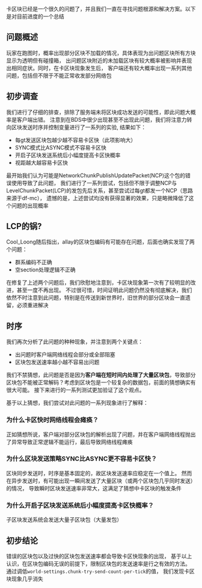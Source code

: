 卡区块已经是一个很久的问题了，并且我们一直在寻找问题根源和解决方案。以下是对目前进度的一个总结

## 问题概述

玩家在跑图时，概率出现部分区块不加载的情况，具体表现为出问题区块所有方块显示为透明但有碰撞箱，
出问题区块附近的未加载区块有较大概率被影响并表现出相同症状。同时，在卡区块现象发生后，
客户端还有较大概率出现一系列其他问题，包括但不限于不能正常收发部分网络包


## 初步调查

我们进行了仔细的排查，排除了服务端未将区块成功发送的可能性，即此问题大概率是客户端出错。
注意到在BDS中很少出现甚至不出现此问题，我们将注意力转向区块发送时序并控制变量进行了一系列的实验, 结果如下：

- 每gt发送区块包越少越不容易卡区快（此项影响大）
- SYNC模式比ASYNC模式不容易卡区快
- 开启子区块发送系统后小幅度提高卡区快概率
- 视距越大越容易卡区快

最开始我们认为可能是NetworkChunkPublishUpdatePacket(NCP)这个包的错误使用导致了此问题，
我们进行了一系列尝试，包括但不限于调整NCP与LevelChunkPacket(LCP)的发包先后关系，甚至尝试过每gt都发一个NCP（思路来源于df-mc），
遗憾的是，上述尝试均没有获得显著的效果，只是略微降低了这个问题的出现概率

## LCP的锅?

Cool_Loong随后指出，allay的区块包编码有可能存在问题，后面也确实发现了两个问题：

- 群系编码不正确
- 空section处理逻辑不正确

在修复了上述两个问题后，我们欣慰地注意到，卡区块现象第一次有了较明显的改进，甚至一度不再出现。
不过很可惜，时间证明此问题仍然没有彻底解决，我们依然不时注意到此问题，特别是在传送到新世界时，旧世界的部分区块会一直遗留，必须重进解决

## 时序

我们再次分析了此问题的种种现象，并注意到两个关键点：

- 出问题时客户端网络线程会部分或全部阻塞
- 区块包发送速率越小越不容易出问题

我们不禁猜想，此问题是否是因为**客户端在短时间内处理了大量区块包**，导致部分区块包不能被正常解码？考虑到区块包是一个较复杂的数据包，前面的猜想确实有很大可能。
接下来进行的一系列测试更加验证了这个观点。

基于以上猜想，我们尝试对此问题的一系列现象进行了解释：

### 为什么卡区快时网络线程会瘫痪？

正如猜想所说，客户端对部分区块包的解析出现了问题，并在客户端网络线程抛出了异常导致正常逻辑不能运行，最后导致网络线程瘫痪

### 为什么区块发送策略SYNC比ASYNC更不容易卡区快？

区块同步发送时，时序是基本固定的，故区块发送速率应稳定在一个值上。
然而在异步发送时，有可能出现一瞬间发送了大量区块（或两个区块包几乎同时发送）的情况，
导致瞬时区块发送速率非常大，这满足了猜想中卡区块的触发条件

### 为什么开启子区块发送系统后小幅度提高卡区快概率？

子区块发送系统会发送大量子区块包（大量发包）

## 初步结论

错误的区块包以及过快的区块包发送速率都会导致卡区快现象的出现，
基于以上认识，在区块包编码无误的前提下，限制区块包的发送速率是行之有效的方法。
通过调低`world-settings.chunk-try-send-count-per-tick`的值，
我们发现卡区块现象几乎消失



